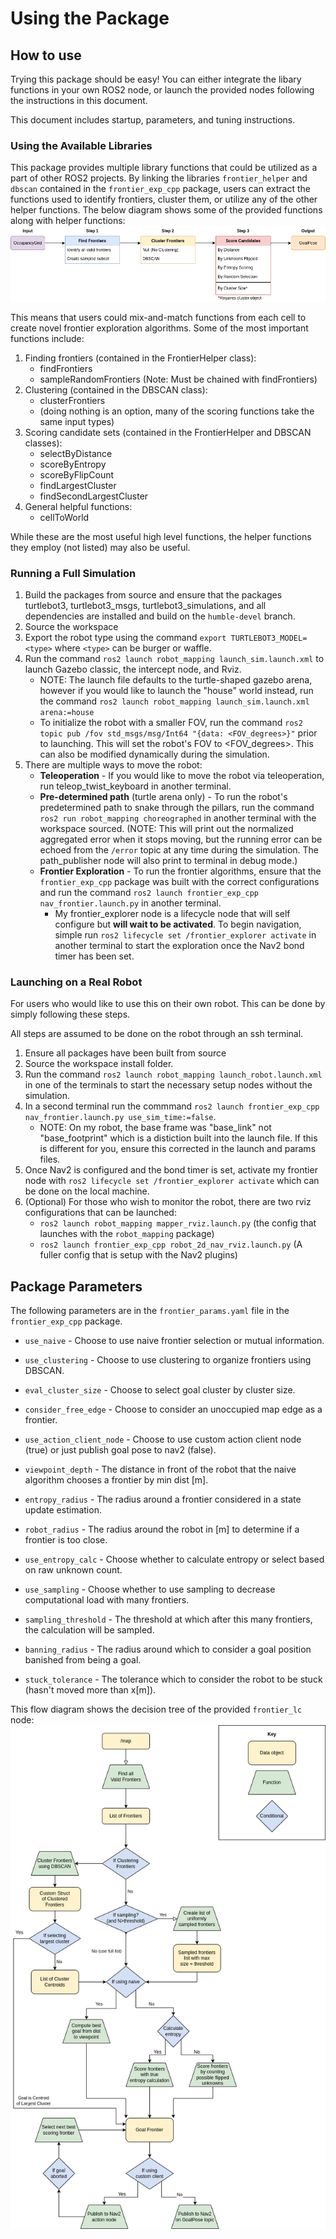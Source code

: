 # Using the Package

## How to use
Trying this package should be easy! You can either integrate the libary functions in your own ROS2 node, or launch the provided nodes following the instructions in this document.

This document includes startup, parameters, and tuning instructions.

### Using the Available Libraries
This package provides multiple library functions that could be utilized as a part of other ROS2 projects. By linking the libraries `frontier_helper` and `dbscan` contained in the `frontier_exp_cpp` package, users can extract the functions used to identify frontiers, cluster them, or utilize any of the other helper functions. The below diagram shows some of the provided functions along with helper functions:
![Diagram](frontier_exp_cpp/images/frontier_diagram1_2.drawio.png)

This means that users could mix-and-match functions from each cell to create novel frontier exploration algorithms. Some of the most important functions include:
1. Finding frontiers (contained in the FrontierHelper class):
    - findFrontiers
    - sampleRandomFrontiers (Note: Must be chained with findFrontiers)
2. Clustering (contained in the DBSCAN class):
    - clusterFrontiers
    - (doing nothing is an option, many of the scoring functions take the same input types)
3. Scoring candidate sets (contained in the FrontierHelper and DBSCAN classes):
    - selectByDistance
    - scoreByEntropy
    - scoreByFlipCount
    - findLargestCluster
    - findSecondLargestCluster
4. General helpful functions:
    - cellToWorld

While these are the most useful high level functions, the helper functions they employ (not listed) may also be useful.

### Running a Full Simulation
1. Build the packages from source and ensure that the packages turtlebot3, turtlebot3_msgs, turtlebot3_simulations, and all dependencies are installed and build on the `humble-devel` branch.
2. Source the workspace
3. Export the robot type using the command `export TURTLEBOT3_MODEL=<type>` where `<type>` can be burger or waffle.
4. Run the command `ros2 launch robot_mapping launch_sim.launch.xml` to launch Gazebo classic, the intercept node, and Rviz. 
    - NOTE: The launch file defaults to the turtle-shaped gazebo arena, however if you would like to launch the "house" world instead, run the command `ros2 launch robot_mapping launch_sim.launch.xml arena:=house`
    - To initialize the robot with a smaller FOV, run the command `ros2 topic pub /fov std_msgs/msg/Int64 "{data: <FOV_degrees>}"` prior to launching. This will set the robot's FOV to <FOV_degrees>. This can also be modified dynamically during the simulation.
5. There are multiple ways to move the robot:
    - **Teleoperation** - If you would like to move the robot via teleoperation, run teleop_twist_keyboard in another terminal.
    - **Pre-determined path** (turtle arena only) - To run the robot's predetermined path to snake through the pillars, run the command `ros2 run robot_mapping choreographed` in another terminal with the workspace sourced. (NOTE: This will print out the normalized aggregated error when it stops moving, but the running error can be echoed from the `/error` topic at any time during the simulation. The path_publisher node will also print to terminal in debug mode.)
    - **Frontier Exploration** - To run the frontier algorithms, ensure that the `frontier_exp_cpp` package was built with the correct configurations and run the command `ros2 launch frontier_exp_cpp nav_frontier.launch.py` in another terminal.
        - My frontier_explorer node is a lifecycle node that will self configure but **will wait to be activated**. To begin navigation, simple run `ros2 lifecycle set /frontier_explorer activate` in another terminal to start the exploration once the Nav2 bond timer has been set. 

### Launching on a Real Robot
For users who would like to use this on their own robot. This can be done by simply following these steps.

All steps are assumed to be done on the robot through an ssh terminal.
1. Ensure all packages have been built from source
2. Source the workspace install folder.
3. Run the command `ros2 launch robot_mapping launch_robot.launch.xml` in one of the terminals to start the necessary setup nodes without the simulation. 
4. In a second terminal run the commmand `ros2 launch frontier_exp_cpp nav_frontier.launch.py use_sim_time:=false`. 
    - NOTE: On my robot, the base frame was "base_link" not "base_footprint" which is a distiction built into the launch file. If this is different for you, ensure this corrected in the launch and params files. 
5. Once Nav2 is configured and the bond timer is set, activate my frontier node with `ros2 lifecycle set /frontier_explorer activate` which can be done on the local machine. 
6. (Optional) For those who wish to monitor the robot, there are two rviz configurations that can be launched:
    - `ros2 launch robot_mapping mapper_rviz.launch.py` (the config that launches with the `robot_mapping` package)
    - `ros2 launch frontier_exp_cpp robot_2d_nav_rviz.launch.py` (A fuller config that is setup with the Nav2 plugins)

## Package Parameters
The following parameters are in the `frontier_params.yaml` file in the `frontier_exp_cpp` package. 

- `use_naive` - Choose to use naive frontier selection or mutual information.

- `use_clustering` - Choose to use clustering to organize frontiers using DBSCAN.

- `eval_cluster_size` - Choose to select goal cluster by cluster size.

- `consider_free_edge` - Choose to consider an unoccupied map edge as a frontier.

- `use_action_client_node` - Choose to use custom action client node (true) or just publish goal pose to nav2 (false).

- `viewpoint_depth` - The distance in front of the robot that the naive algorithm chooses a frontier by min dist [m].

- `entropy_radius` - The radius around a frontier considered in a state update estimation.

- `robot_radius` - The radius around the robot in [m] to determine if a frontier is too close.

- `use_entropy_calc` - Choose whether to calculate entropy or select based on raw unknown count.

- `use_sampling` - Choose whether to use sampling to decrease computational load with many frontiers.

- `sampling_threshold` - The threshold at which after this many frontiers, the calculation will be sampled.

- `banning_radius` - The radius around which to consider a goal position banished from being a goal.

- `stuck_tolerance` - The tolerance which to consider the robot to be stuck (hasn't moved more than x[m]).

This flow diagram shows the decision tree of the provided `frontier_lc` node:
![Decision_tree](frontier_exp_cpp/images/Map_processing2.drawio.png)
